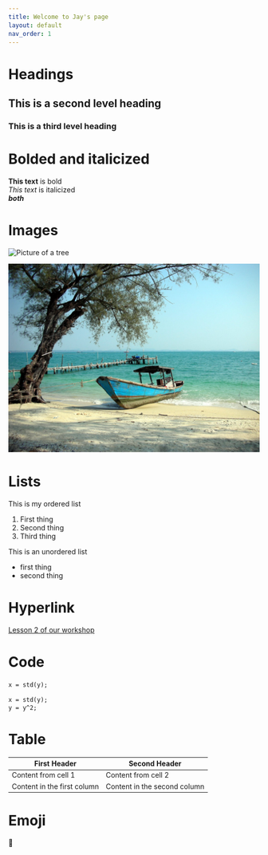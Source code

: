```yaml
---
title: Welcome to Jay's page
layout: default
nav_order: 1
---
```

  
# Headings

## This is a second level heading

### This is a third level heading

# Bolded and italicized
**This text** is bold  
*This text* is italicized
<br>
***both***

# Images
![Picture of a tree](https://upload.wikimedia.org/wikipedia/commons/e/eb/Ash_Tree_-_geograph.org.uk_-_590710.jpg)

![Picture of a boat](images/boat.jpg)

# Lists
This is my ordered list
1. First thing
2. Second thing
3. Third thing

This is an unordered list
- first thing
- second thing

# Hyperlink

[Lesson 2 of our workshop](https://scds.github.io/github-pages/lesson2.html)

# Code
```x = std(y);```

```
x = std(y); 
y = y^2;
```

# Table

First Header | Second Header
------------ | -------------
Content from cell 1 | Content from cell 2
Content in the first column | Content in the second column

# Emoji 
:rofl:





